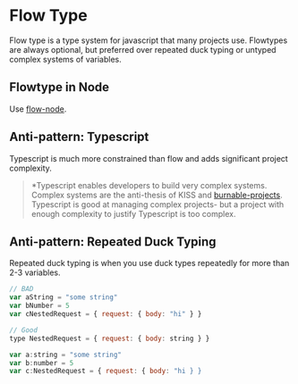 # Flow Type

Flow type is a type system for javascript that many projects use. Flowtypes are always optional, but preferred over
repeated duck typing or untyped complex systems of variables.

## Flowtype in Node

Use [flow-node](https://www.npmjs.com/package/flow-node).

## Anti-pattern: Typescript

Typescript is much more constrained than flow and adds significant project complexity.

> *Typescript enables developers to build very complex systems. Complex systems are the anti-thesis of KISS and
>  [burnable-projects](../burnable-projects). Typescript is good at managing complex projects- but
>  a project with enough complexity to justify Typescript is too complex.

## Anti-pattern: Repeated Duck Typing

Repeated duck typing is when you use duck types repeatedly for more than 2-3 variables.

```javascript
// BAD
var aString = "some string"
var bNumber = 5
var cNestedRequest = { request: { body: "hi" } }

// Good
type NestedRequest = { request: { body: string } }

var a:string = "some string"
var b:number = 5
var c:NestedRequest = { request: { body: "hi } }
```
